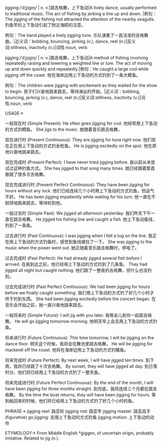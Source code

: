 jigging:/ˈdʒɪɡɪŋ/ | n. v.|跳吉格舞，上下急动|A lively dance, usually performed to traditional music.  The act of fishing by jerking a line up and down. |例句：The jigging of the fishing rod attracted the attention of the nearby seagulls.  钓鱼竿的上下急动引起了附近海鸥的注意。

例句：The band played a lively jigging tune. 乐队演奏了一首活泼的吉格舞曲。|近义词：bobbing, bouncing, jerking (v.), dance, reel (n.)|反义词:stillness, inactivity (v.)|词性:noun, verb

jigging:/ˈdʒɪɡɪŋ/ | n. v.|跳吉格舞，上下急动|A method of fishing involving repeatedly raising and lowering a weighted line or lure.  The act of moving up and down quickly and repeatedly.|例句：He caught a large cod while jigging off the coast. 他在海岸边用上下急动的方式钓到了一条大鳕鱼。

例句：The children were jigging with excitement as they waited for the show to begin. 孩子们兴奋地跳来跳去，等待演出的开始。|近义词：bobbing, bouncing, jerking (v.), dance, reel (n.)|反义词:stillness, inactivity (v.)|词性:noun, verb


USAGE->

一般现在时 (Simple Present):
He often goes jigging for cod.  他经常用上下急动的方式钓鳕鱼。
She jigs to the music. 她随着音乐跳吉格舞。

现在进行时 (Present Continuous):
They are jigging for tuna right now.  他们现在正在用上下急动的方式钓金枪鱼。
He is jigging excitedly on the spot. 他在原地兴奋地跳来跳去。

现在完成时 (Present Perfect):
I have never tried jigging before. 我以前从未尝试过这种钓鱼方式。
She has jigged to that song many times.  她已经跟着那首歌跳了很多次吉格舞。


现在完成进行时 (Present Perfect Continuous):
They have been jigging for hours without any luck. 他们已经连续几个小时用上下急动的方式钓鱼，但运气不好。
He has been jigging impatiently while waiting for his turn. 他一直在不耐烦地跳来跳去，等待轮到他。

一般过去时 (Simple Past):
We jigged all afternoon yesterday. 我们昨天下午一直在跳吉格舞。
He jigged his fishing line and caught a fish. 他上下急动鱼线，钓到了一条鱼。

过去进行时 (Past Continuous):
I was jigging when I felt a tug on the line. 我正在用上下急动的方式钓鱼时，感觉到鱼线被拉了一下。
She was jigging to the music when the power went out.  她正随着音乐跳吉格舞时，停电了。

过去完成时 (Past Perfect):
He had already jigged several fish before I arrived. 在我到达之前，他已经用上下急动的方式钓到了几条鱼。
They had jigged all night but caught nothing. 他们跳了一整夜的吉格舞，但什么也没钓到。

过去完成进行时 (Past Perfect Continuous):
We had been jigging for hours before we finally caught something.  我们用上下急动的方式钓了好几个小时才终于钓到东西。
She had been jigging excitedly before the concert began.  在音乐会开始之前，她一直兴奋地跳来跳去。

一般将来时 (Simple Future):
I will jig with you later.  我等会儿和你一起跳吉格舞。
He will go jigging tomorrow morning. 他明天早上会去用上下急动的方式钓鱼。


将来进行时 (Future Continuous):
This time tomorrow, I will be jigging on the dance floor. 明天这个时候，我将会在舞池里跳吉格舞。
He will be jigging for mackerel off the coast.  他将在海岸边用上下急动的方式钓鲭鱼。

将来完成时 (Future Perfect):
By next week, I will have jigged ten times. 到下周，我将已经跳了十次吉格舞。
By sunset, they will have jigged all day. 到日落时分，他们将已经用上下急动的方式钓了一整天鱼。


将来完成进行时 (Future Perfect Continuous):
By the end of the month, I will have been jigging for three months straight. 到月底，我将连续三个月都在跳吉格舞。
By the time the boat returns, they will have been jigging for hours.  等到船回来的时候，他们将已经用上下急动的方式钓了好几个小时的鱼。


PHRASE->
jigging reel: 路亚轮
jigging rod: 路亚竿
jigging master: 路亚高手 (figurative)
go jigging: 去用上下急动的方式钓鱼
jigging motion: 上下急动的动作


ETYMOLOGY->
From Middle English *giggen, of uncertain origin, probably imitative.  Related to jig (n.).
